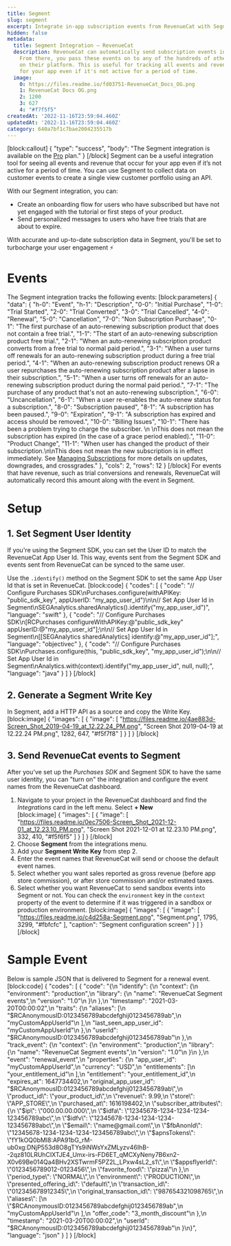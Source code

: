 ```yaml
---
title: Segment
slug: segment
excerpt: Integrate in-app subscription events from RevenueCat with Segment
hidden: false
metadata:
  title: Segment Integration – RevenueCat
  description: RevenueCat can automatically send subscription events into Segment.
    From there, you pass these events on to any of the hundreds of other integrations
    on their platform. This is useful for tracking all events and revenue that occur
    for your app even if it's not active for a period of time.
  image:
    0: https://files.readme.io/fd03751-RevenueCat_Docs_OG.png
    1: RevenueCat Docs OG.png
    2: 1200
    3: 627
    4: "#f7f5f5"
createdAt: '2022-11-16T23:59:04.460Z'
updatedAt: '2022-11-16T23:59:04.460Z'
category: 640a7bf1c7bae2004235517b
---
```

[block:callout]
{
  "type": "success",
  "body": "The Segment integration is available on the [Pro](https://www.revenuecat.com/pricing) plan."
}
[/block]
Segment can be a useful integration tool for seeing all events and revenue that occur for your app even if it’s not active for a period of time. You can use Segment to collect data on customer events to create a single view customer portfolio using an API.

With our Segment integration, you can:
- Create an onboarding flow for users who have subscribed but have not yet engaged with the tutorial or first steps of your product.
- Send personalized messages to users who have free trials that are about to expire.

With accurate and up-to-date subscription data in Segment, you'll be set to turbocharge your user engagement ⚡️

# Events

The Segment integration tracks the following events:
[block:parameters]
{
  "data": {
    "h-0": "Event",
    "h-1": "Description",
    "0-0": "Initial Purchase",
    "1-0": "Trial Started",
    "2-0": "Trial Converted",
    "3-0": "Trial Cancelled",
    "4-0": "Renewal",
    "5-0": "Cancellation",
    "7-0": "Non Subscription Purchase",
    "0-1": "The first purchase of an auto-renewing subscription product that does not contain a free trial.",
    "1-1": "The start of an auto-renewing subscription product free trial.",
    "2-1": "When an auto-renewing subscription product converts from a free trial to normal paid period.",
    "3-1": "When a user turns off renewals for an auto-renewing subscription product during a free trial period.",
    "4-1": "When an auto-renewing subscription product renews OR a user repurchases the auto-renewing subscription product after a lapse in their subscription.",
    "5-1": "When a user turns off renewals for an auto-renewing subscription product during the normal paid period.",
    "7-1": "The purchase of any product that's not an auto-renewing subscription.",
    "6-0": "Uncancellation",
    "6-1": "When a user re-enables the auto-renew status for a subscription.",
    "8-0": "Subscription paused",
    "8-1": "A subscription has been paused.",
    "9-0": "Expiration",
    "9-1": "A subscription has expired and access should be removed.",
    "10-0": "Billing Issues",
    "10-1": "There has been a problem trying to charge the subscriber. \n \nThis does not mean the subscription has expired (in the case of a grace period enabled).",
    "11-0": "Product Change",
    "11-1": "When user has changed the product of their subscription.\n\nThis does not mean the new subscription is in effect immediately. See [Managing Subscriptions](doc:managing-subscriptions) for more details on updates, downgrades, and crossgrades."
  },
  "cols": 2,
  "rows": 12
}
[/block]
For events that have revenue, such as trial conversions and renewals, RevenueCat will automatically record this amount along with the event in Segment.

# Setup

## 1. Set Segment User Identity

If you're using the Segment SDK, you can set the User ID to match the RevenueCat App User Id. This way, events sent from the Segment SDK and events sent from RevenueCat can be synced to the same user.

Use the `.identify()` method on the Segment SDK to set the same App User Id that is set in RevenueCat.
[block:code]
{
  "codes": [
    {
      "code": "// Configure Purchases SDK\nPurchases.configure(withAPIKey: \"public_sdk_key\", appUserID: \"my_app_user_id\")\n\n// Set App User Id in Segment\nSEGAnalytics.sharedAnalytics().identify(\"my_app_user_id\")",
      "language": "swift"
    },
    {
      "code": "// Configure Purchases SDK\n[RCPurchases configureWithAPIKey:@\"public_sdk_key\" appUserID:@\"my_app_user_id\"];\n\n// Set App User Id in Segment\n[[SEGAnalytics sharedAnalytics] identify:@\"my_app_user_id\"];",
      "language": "objectivec"
    },
    {
      "code": "// Configure Purchases SDK\nPurchases.configure(this, \"public_sdk_key\", \"my_app_user_id\");\n\n// Set App User Id in Segment\nAnalytics.with(context).identify(\"my_app_user_id\", null, null);",
      "language": "java"
    }
  ]
}
[/block]
## 2. Generate a Segment Write Key

In Segment, add a HTTP API as a source and copy the Write Key.
[block:image]
{
  "images": [
    {
      "image": [
        "https://files.readme.io/4ae883d-Screen_Shot_2019-04-19_at_12.22.24_PM.png",
        "Screen Shot 2019-04-19 at 12.22.24 PM.png",
        1282,
        647,
        "#f5f7f8"
      ]
    }
  ]
}
[/block]

## 3. Send RevenueCat events to Segment

After you've set up the *Purchases SDK* and Segment SDK to have the same user identity, you can "turn on" the integration and configure the event names from the RevenueCat dashboard.

1. Navigate to your project in the RevenueCat dashboard and find the *Integrations* card in the left menu. Select **+ New**  
[block:image]
{
  "images": [
    {
      "image": [
        "https://files.readme.io/0ec7506-Screen_Shot_2021-12-01_at_12.23.10_PM.png",
        "Screen Shot 2021-12-01 at 12.23.10 PM.png",
        332,
        410,
        "#f5f6f5"
      ]
    }
  ]
}
[/block]
2. Choose **Segment** from the integrations menu.
3. Add your **Segment Write Key** from step 2.
4. Enter the event names that RevenueCat will send or choose the default event names.
5. Select whether you want sales reported as gross revenue (before app store commission), or after store commission and/or estimated taxes.
6. Select whether you want RevenueCat to send sandbox events into Segment or not. You can check the `environment` key in the `context` property of the event to determine if it was triggered in a sandbox or production environment.
[block:image]
{
  "images": [
    {
      "image": [
        "https://files.readme.io/c4d258a-Segment.png",
        "Segment.png",
        1795,
        3299,
        "#fbfcfc"
      ],
      "caption": "Segment configuration screen"
    }
  ]
}
[/block]
# Sample Event
Below is sample JSON that is delivered to Segment for a renewal event.
[block:code]
{
  "codes": [
    {
      "code": "{\n  \"identify\": {\n    \"context\": {\n      \"environment\": \"production\",\n      \"library\": {\n        \"name\": \"RevenueCat Segment events\",\n        \"version\": \"1.0\"\n      }\n    },\n    \"timestamp\": \"2021-03-20T00:00:02\",\n    \"traits\": {\n      \"aliases\": [\n        \"$RCAnonymousID:0123456789abcdefghij0123456789ab\",\n        \"myCustomAppUserId\"\n      ],\n      \"last_seen_app_user_id\": \"myCustomAppUserId\"\n    },\n    \"userId\": \"$RCAnonymousID:0123456789abcdefghij0123456789ab\"\n  },\n  \"track_event\": {\n    \"context\": {\n      \"environment\": \"production\",\n      \"library\": {\n        \"name\": \"RevenueCat Segment events\",\n        \"version\": \"1.0\"\n      }\n    },\n    \"event\": \"renewal_event\",\n    \"properties\": {\n      \"app_user_id\": \"myCustomAppUserId\",\n      \"currency\": \"USD\",\n      \"entitlements\": [\n        \"your_entitlement_id\"\n      ],\n      \"entitlement\": \"your_entitlement_id\",\n      \"expires_at\": 1647734402,\n      \"original_app_user_id\": \"$RCAnonymousID:0123456789abcdefghij0123456789ab\",\n      \"product_id\": \"your_product_id\",\n      \"revenue\": 9.99,\n      \"store\": \"APP_STORE\",\n      \"purchased_at\": 1616198402,\n      \"subscriber_attributes\": {\n        \"$ip\": \"000.00.00.000\",\n        \"$idfa\": \"12345678-1234-1234-1234-123456789abc\",\n        \"$idfv\": \"12345678-1234-1234-1234-123456789abc\",\n        \"$email\": \"name@gmail.com\",\n        \"$fbAnonId\": \"12345678-1234-1234-1234-123456789abc\",\n        \"$apnsTokens\": \"fY1kOQ0bMl8:APA91bG_rM-ub0xg:DNjP553d8O8gTYs9iNWsYxZMLyzv46IhB--2qz810LRUhCIXTJE4_Umx-irs-FD6ET_qMCXyNeny7B6xn2-X0v69Be014Qa4BHv2XSTwrmF5PZ2L_LPxw4sL2_s1\",\n        \"$appsflyerId\": \"0123456789012-0123456\",\n        \"favorite_food\": \"pizza\"\n      },\n      \"period_type\": \"NORMAL\",\n      \"environment\": \"PRODUCTION\",\n      \"presented_offering_id\": \"default\",\n      \"transaction_id\": \"012345678912345\",\n      \"original_transaction_id\": \"987654321098765\",\n      \"aliases\": [\n        \"$RCAnonymousID:0123456789abcdefghij0123456789ab\",\n        \"myCustomAppUserId\"\n      ],\n      \"offer_code\": \"3_month_discount\"\n    },\n    \"timestamp\": \"2021-03-20T00:00:02\",\n    \"userId\": \"$RCAnonymousID:0123456789abcdefghij0123456789ab\"\n    }\n}",
      "language": "json"
    }
  ]
}
[/block]